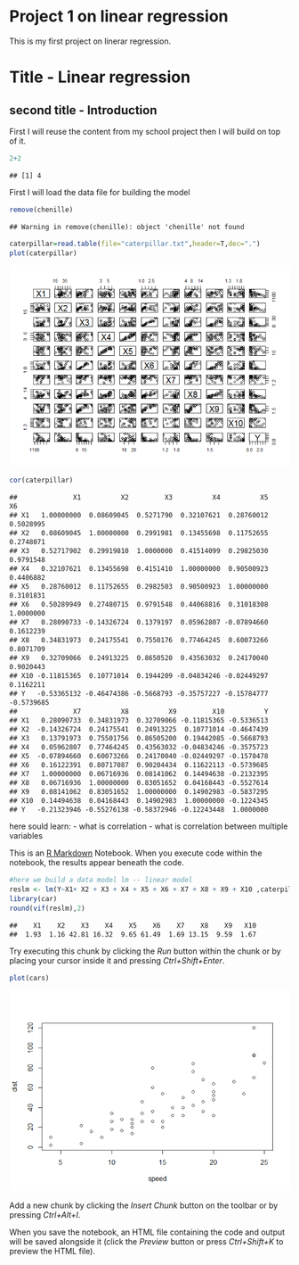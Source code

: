 Project 1 on linear regression
================

This is my first project on linerar regression.

Title - Linear regression
=========================

second title - Introduction
---------------------------

First I will reuse the content from my school project then I will build on top of it.

``` r
2+2
```

    ## [1] 4

First I will load the data file for building the model

``` r
remove(chenille)
```

    ## Warning in remove(chenille): object 'chenille' not found

``` r
caterpillar=read.table(file="caterpillar.txt",header=T,dec=".")
plot(caterpillar)
```

![](LR1_files/figure-markdown_github/unnamed-chunk-2-1.png)

``` r
cor(caterpillar)
```

    ##              X1          X2         X3          X4          X5         X6
    ## X1   1.00000000  0.08609045  0.5271790  0.32107621  0.28760012  0.5028995
    ## X2   0.08609045  1.00000000  0.2991981  0.13455698  0.11752655  0.2748071
    ## X3   0.52717902  0.29919810  1.0000000  0.41514099  0.29825030  0.9791548
    ## X4   0.32107621  0.13455698  0.4151410  1.00000000  0.90500923  0.4406882
    ## X5   0.28760012  0.11752655  0.2982503  0.90500923  1.00000000  0.3101831
    ## X6   0.50289949  0.27480715  0.9791548  0.44068816  0.31018308  1.0000000
    ## X7   0.28090733 -0.14326724  0.1379197  0.05962807 -0.07894660  0.1612239
    ## X8   0.34831973  0.24175541  0.7550176  0.77464245  0.60073266  0.8071709
    ## X9   0.32709066  0.24913225  0.8650520  0.43563032  0.24170040  0.9020443
    ## X10 -0.11815365  0.10771014  0.1944209 -0.04834246 -0.02449297  0.1162211
    ## Y   -0.53365132 -0.46474386 -0.5668793 -0.35757227 -0.15784777 -0.5739685
    ##              X7          X8          X9         X10          Y
    ## X1   0.28090733  0.34831973  0.32709066 -0.11815365 -0.5336513
    ## X2  -0.14326724  0.24175541  0.24913225  0.10771014 -0.4647439
    ## X3   0.13791973  0.75501756  0.86505200  0.19442085 -0.5668793
    ## X4   0.05962807  0.77464245  0.43563032 -0.04834246 -0.3575723
    ## X5  -0.07894660  0.60073266  0.24170040 -0.02449297 -0.1578478
    ## X6   0.16122391  0.80717087  0.90204434  0.11622113 -0.5739685
    ## X7   1.00000000  0.06716936  0.08141062  0.14494638 -0.2132395
    ## X8   0.06716936  1.00000000  0.83051652  0.04168443 -0.5527614
    ## X9   0.08141062  0.83051652  1.00000000  0.14902983 -0.5837295
    ## X10  0.14494638  0.04168443  0.14902983  1.00000000 -0.1224345
    ## Y   -0.21323946 -0.55276138 -0.58372946 -0.12243448  1.0000000

here sould learn: - what is correlation - what is correlation between multiple variables

This is an [R Markdown](http://rmarkdown.rstudio.com) Notebook. When you execute code within the notebook, the results appear beneath the code.

``` r
#here we build a data model lm -- linear model
reslm <- lm(Y~X1+ X2 + X3 + X4 + X5 + X6 + X7 + X8 + X9 + X10 ,caterpillar)
library(car)
round(vif(reslm),2)
```

    ##    X1    X2    X3    X4    X5    X6    X7    X8    X9   X10 
    ##  1.93  1.16 42.81 16.32  9.65 61.49  1.69 13.15  9.59  1.67

Try executing this chunk by clicking the *Run* button within the chunk or by placing your cursor inside it and pressing *Ctrl+Shift+Enter*.

``` r
plot(cars)
```

![](LR1_files/figure-markdown_github/unnamed-chunk-4-1.png)

Add a new chunk by clicking the *Insert Chunk* button on the toolbar or by pressing *Ctrl+Alt+I*.

When you save the notebook, an HTML file containing the code and output will be saved alongside it (click the *Preview* button or press *Ctrl+Shift+K* to preview the HTML file).

